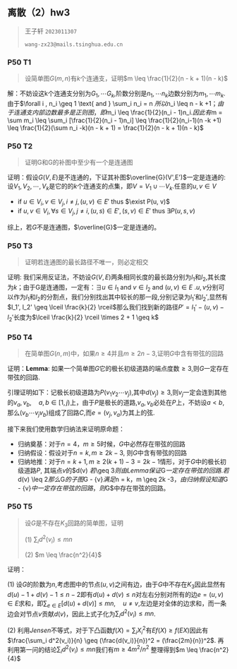 ## 离散（2）hw3

> 王子轩 `2023011307`
>
> `wang-zx23@mails.tsinghua.edu.cn`

### P50 T1

> 设简单图$G(m,n)$有$k$个连通支，证明$m \leq \frac{1}{2}(n - k + 1)(n - k)$

解：不妨设这k个连通支分别为$G_1, \cdots G_k$,阶数分别是$n_1, \cdots n_k$边数分别为$m_1, \cdots m_k$.由于$\forall i , n_i \geq 1 \text{ and } \sum_i n_i = n $所以$n_i \leq n - k +1$；由于连通支内部边数最多是正则图，即$m_i \leq \frac{1}{2}(n_i - 1)n_i$.因此有$m = \sum m_i \leq \sum_i [\frac{1}{2}(n_i - 1)n_i] \leq \frac{1}{2}(n_i-1)(n -k +1) \leq \frac{1}{2}(\sum n_i -k)(n - k + 1) = \frac{1}{2}(n - k + 1)(n - k)$

### P50 T2

> 证明G和G的补图中至少有一个是连通图

证明：假设$G(V, E)$是不连通的，下证其补图$\overline{G}(V',E')$一定是连通的:设$V_1, V_2, \cdots, V_k$是它的的$k$个连通支的点集，即$V = V_1 \cup \cdots V_k$.任意的$u,v \in V$

- $\text{ if }u \in V_i, v \in V_j, i \neq j, (u,v) \in E'$ thus $\exist P(u, v)$
- $\text{ if }u, v \in V_i, \forall s \in V_j, j \neq i, (u, s) \in E',(s, v) \in E'$ thus $\exists P(u,s,v)$

综上，若$G$不是连通图，$\overline{G}$一定是连通的。

### P50 T3

> 证明若连通图的最长路径不唯一，则必定相交

证明: 我们采用反证法，不妨设$G(V,E)$两条相同长度的最长路分别为$l_1$和$l_2$,其长度为$k$；由于G是连通图，一定有：$\exists u \in l_1 \text{  and } v \in l_2 \text{ and } (u,v) \in E$ .$u, v$分别可以作为$l_1$和$l_2$的分割点，我们分别找出其中较长的那一段,分别记录为$l_1'$和$l_2'$,显然有$l_1', l_2' \geq \lceil \frac{k}{2} \rceil$那么我们找到新的路径$P'= l_1'-(u,v)-l_2'$长度为$\lceil \frac{k}{2} \rceil \times 2 + 1 \geq k$

### P50 T4

> 在简单图$G(n,m)$中，如果$n \geq 4$并且$m \geq 2n-3$,证明$G$中含有带弦的回路

证明：**Lemma**: 如果一个简单图$G$它的极长初级道路的端点度数$\geq 3$,则$G$一定存在带弦的回路. 

引理证明如下：记极长初级道路为$P(v_1v_2\cdots v_j)$,其中$d(v_j) \geq 3$,则$v_j$一定会连到其他的$v_a, v_b, \quad a, b \in [1, j)$上，由于$P$是极长的道路,$v_a, v_b$必处在$P$上，不妨设$a < b$,那么$(v_b\cdots v_j v_b)$组成了回路$C$,而$e = (v_j, v_a)$为其上的弦.

接下来我们使用数学归纳法来证明原命题：

- 归纳奠基：对于$n = 4， m \geq 5$时候，$G$中必然存在带弦的回路
- 归纳假设：假设对于$n = k, m \geq 2k - 3$, 则$G$中含有带弦的回路
- 归纳地推：对于$n = k + 1, m \geq 2(k + 1)- 3 = 2k -1$情形，对于$G$中的极长初级道路$P$, 其端点$v$的$d(v) $若$\geq 3$则由Lemma保证$G$一定存在带弦的回路. 若$d(v) \leq 2$那么$G$的子图$G - \{v\}$满足$n = k，m \geq 2k -3$，由归纳假设知道$G - \{v\}$中一定存在带弦的回路，则$G$中存在带弦的回路。

### P50 T5

> 设$G$是不存在$K_3$回路的简单图，证明
>
> (1) $\sum_i d^2(v_i) \leq mn$
>
> (2) $m \leq \frac{n^2}{4}$

证明：

(1) 设$G$的阶数为$n$,考虑图中的节点$(u, v)$之间有边，由于$G$中不存在$K_3$因此显然有$d(u) -1 + d(v) - 1 \leq n - 2$即有$d(u) + d(v) \leq n$对左右分别对所有的边$e =(u, v) \in E$求和，即$\sum_{e \in E}[d(u) + d(v)] \leq mn , \quad u  \neq v$,左边是对全体的边求和，而一条边会对节点$v$贡献$d(v)$，因此上式子化为$\sum_i d^2(v_i) \leq mn$.

(2) 利用$Jensen$不等式，对于下凸函数$f(X) = \sum_i X^2_i$有$Ef(X) \geq f(EX)$因此有$\frac{\sum_i d^2(v_i)}{n} \geq (\frac{d(v_i)}{n})^2 = (\frac{2m}{n})^2$. 再利用第一问的结论$\sum_i d^2(v_i) \leq mn$我们有$m \geq 4m^2/n^2$ 整理得到$m \leq \frac{n^2}{4}$
